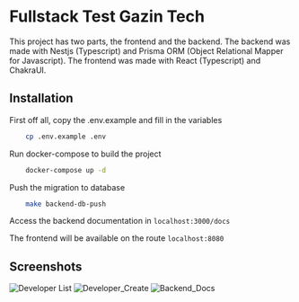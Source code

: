 
# Fullstack Test Gazin Tech

This project has two parts, the frontend and the backend. The backend was made with Nestjs (Typescript) and Prisma ORM (Object Relational Mapper for Javascript). The frontend was made with React (Typescript) and ChakraUI.











## Installation

First off all, copy the .env.example and fill in the variables

```bash
    cp .env.example .env
```

Run docker-compose to build the project

```bash
    docker-compose up -d
```

Push the migration to database

```bash
    make backend-db-push
```

Access the backend documentation in `localhost:3000/docs`

The frontend will be available on the route `localhost:8080`
    
## Screenshots

![Developer List](https://github.com/jgelli/test-gazin-tech/assets/52708022/30f3e7e7-a86e-4731-8859-461a6230036e)
![Developer_Create](https://github.com/jgelli/test-gazin-tech/assets/52708022/bbb8635b-f4e3-4aa4-8ecf-bfb7b8fb6192)
![Backend_Docs](https://github.com/jgelli/test-gazin-tech/assets/52708022/8bfa4a27-ac62-4d68-9118-a47bc7452538)

